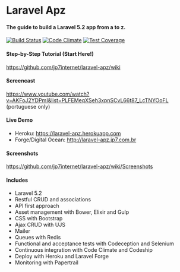 # Laravel Apz

#### The guide to build a Laravel 5.2 app from a to z.

[![Build Status](https://codeship.com/projects/7d4edbc0-0ef3-0133-9bce-226e55fae8ac/status?branch=master)](https://codeship.com/projects/91866)
[![Code Climate](https://codeclimate.com/github/jp7internet/laravel-apz/badges/gpa.svg)](https://codeclimate.com/github/jp7internet/laravel-apz)
[![Test Coverage](https://codeclimate.com/github/jp7internet/laravel-apz/badges/coverage.svg)](https://codeclimate.com/github/jp7internet/laravel-apz/coverage)

#### Step-by-Step Tutorial (Start Here!)

https://github.com/jp7internet/laravel-apz/wiki

#### Screencast

https://www.youtube.com/watch?v=AKFoJ2YDPmI&list=PLFEMeqXSeh3xpnSCvL66t87_LcTNYOoFL (portuguese only)

#### Live Demo

* Heroku: https://laravel-apz.herokuapp.com
* Forge/Digital Ocean: http://laravel-apz.jp7.com.br

#### Screenshots

https://github.com/jp7internet/laravel-apz/wiki/Screenshots

#### Includes

* Laravel 5.2
* Restful CRUD and associations
* API first approach
* Asset management with Bower, Elixir and Gulp
* CSS with Bootstrap
* Ajax CRUD with UJS
* Mailer
* Queues with Redis
* Functional and acceptance tests with Codeception and Selenium
* Continuous integration with Code Climate and Codeship
* Deploy with Heroku and Laravel Forge
* Monitoring with Papertrail
